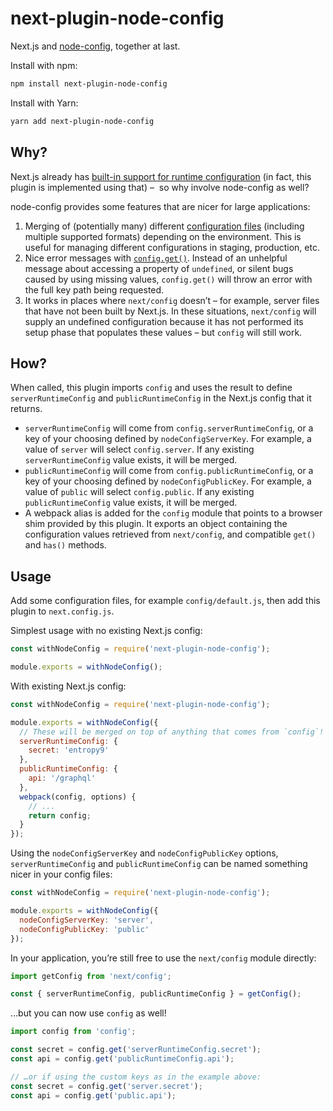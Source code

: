 # next-plugin-node-config

Next.js and [node-config][], together at last.

Install with npm:

```sh
npm install next-plugin-node-config
```

Install with Yarn:

```sh
yarn add next-plugin-node-config
```

## Why?

Next.js already has [built-in support for runtime configuration][next-config]
(in fact, this plugin is implemented using that) –  so why involve node-config
as well?

node-config provides some features that are nicer for large applications:

1.  Merging of (potentially many) different [configuration files][files]
    (including multiple supported formats) depending on the environment. This is
    useful for managing different configurations in staging, production, etc.
2.  Nice error messages with [`config.get()`][get]. Instead of an unhelpful
    message about accessing a property of `undefined`, or silent bugs caused by
    using missing values, `config.get()` will throw an error with the full key
    path being requested.
3.  It works in places where `next/config` doesn’t – for example, server files
    that have not been built by Next.js. In these situations, `next/config` will
    supply an undefined configuration because it has not performed its setup
    phase that populates these values – but `config` will still work.

## How?

When called, this plugin imports `config` and uses the result to define
`serverRuntimeConfig` and `publicRuntimeConfig` in the Next.js config that it
returns.

- `serverRuntimeConfig` will come from `config.serverRuntimeConfig`, or a key of
  your choosing defined by `nodeConfigServerKey`. For example, a value of
  `server` will select `config.server`. If any existing `serverRuntimeConfig`
  value exists, it will be merged.
- `publicRuntimeConfig` will come from `config.publicRuntimeConfig`, or a key of
  your choosing defined by `nodeConfigPublicKey`. For example, a value of
  `public` will select `config.public`. If any existing `publicRuntimeConfig`
  value exists, it will be merged.
- A webpack alias is added for the `config` module that points to a browser shim
  provided by this plugin. It exports an object containing the configuration
  values retrieved from `next/config`, and compatible `get()` and `has()`
  methods.

## Usage

Add some configuration files, for example `config/default.js`, then add this
plugin to `next.config.js`.

Simplest usage with no existing Next.js config:

```js
const withNodeConfig = require('next-plugin-node-config');

module.exports = withNodeConfig();
```

With existing Next.js config:

```js
const withNodeConfig = require('next-plugin-node-config');

module.exports = withNodeConfig({
  // These will be merged on top of anything that comes from `config`!
  serverRuntimeConfig: {
    secret: 'entropy9'
  },
  publicRuntimeConfig: {
    api: '/graphql'
  },
  webpack(config, options) {
    // ...
    return config;
  }
});
```

Using the `nodeConfigServerKey` and `nodeConfigPublicKey` options,
`serverRuntimeConfig` and `publicRuntimeConfig` can be named something nicer in
your config files:

```js
const withNodeConfig = require('next-plugin-node-config');

module.exports = withNodeConfig({
  nodeConfigServerKey: 'server',
  nodeConfigPublicKey: 'public'
});
```

In your application, you’re still free to use the `next/config` module directly:

```js
import getConfig from 'next/config';

const { serverRuntimeConfig, publicRuntimeConfig } = getConfig();
```

…but you can now use `config` as well!

```js
import config from 'config';

const secret = config.get('serverRuntimeConfig.secret');
const api = config.get('publicRuntimeConfig.api');

// …or if using the custom keys as in the example above:
const secret = config.get('server.secret');
const api = config.get('public.api');
```

[node-config]: https://github.com/lorenwest/node-config
[next-config]: https://github.com/zeit/next.js#exposing-configuration-to-the-server--client-side
[files]: https://github.com/lorenwest/node-config/wiki/Configuration-Files
[get]: https://github.com/lorenwest/node-config/wiki/Common-Usage#using-config-values
